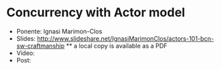 Concurrency with Actor model
=======================

* Ponente: Ignasi Marimon-Clos
* Slides: http://www.slideshare.net/IgnasiMarimonClos/actors-101-bcn-sw-craftmanship
** a local copy is available as a PDF
* Vídeo:
* Post: